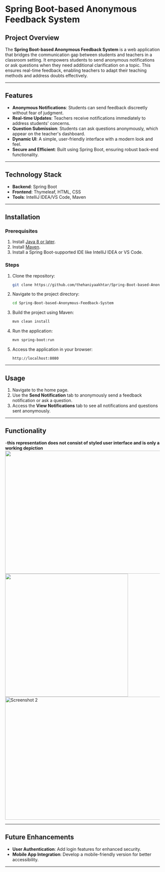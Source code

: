 # Spring Boot-based Anonymous Feedback System  

## Project Overview  
The **Spring Boot-based Anonymous Feedback System** is a web application that bridges the communication gap between students and teachers in a classroom setting. It empowers students to send anonymous notifications or ask questions when they need additional clarification on a topic. This ensures real-time feedback, enabling teachers to adapt their teaching methods and address doubts effectively.  

---

## Features  
- **Anonymous Notifications**: Students can send feedback discreetly without fear of judgment.  
- **Real-time Updates**: Teachers receive notifications immediately to address students' concerns.  
- **Question Submission**: Students can ask questions anonymously, which appear on the teacher's dashboard.  
- **Dynamic UI**: A simple, user-friendly interface with a modern look and feel.  
- **Secure and Efficient**: Built using Spring Boot, ensuring robust back-end functionality.  

---

## Technology Stack  
- **Backend**: Spring Boot  
- **Frontend**: Thymeleaf, HTML, CSS  
- **Tools**: IntelliJ IDEA/VS Code, Maven  

---

## Installation  

### Prerequisites  
1. Install [Java 8 or later](https://www.oracle.com/java/technologies/javase-downloads.html).  
2. Install [Maven](https://maven.apache.org/install.html).  
3. Install a Spring Boot-supported IDE like IntelliJ IDEA or VS Code.  

### Steps  
1. Clone the repository:  
   ```bash  
   git clone https://github.com/thehaniyaakhtar/Spring-Boot-based-Anonymous-Feedback-System  
   
2. Navigate to the project directory:  
   ```bash  
   cd Spring-Boot-based-Anonymous-Feedback-System 
   ```  
3. Build the project using Maven:  
   ```bash  
   mvn clean install  
   ```  
4. Run the application:  
   ```bash  
   mvn spring-boot:run  
   ```  
5. Access the application in your browser:  
   ```
   http://localhost:8080  
   ```
   
---

## Usage  
1. Navigate to the home page.
2. Use the **Send Notification** tab to anonymously send a feedback notification or ask a question.  
3. Access the **View Notifications** tab to see all notifications and questions sent anonymously.  

---
## Functionality
-**this representation does not consist of styled user interface and is only a working depiction**
<img src="C:\Users\theha\OneDrive\Desktop\anonynotify\1.png" width="700" height="400">
<img src="C:\Users\theha\OneDrive\Desktop\anonynotify\2.png" height="400">
<img src="screenshots/SPgif.gif" alt="Screenshot 2" width="700" height="400">

---
## Future Enhancements  
- **User Authentication**: Add login features for enhanced security.  
- **Mobile App Integration**: Develop a mobile-friendly version for better accessibility.  


---
